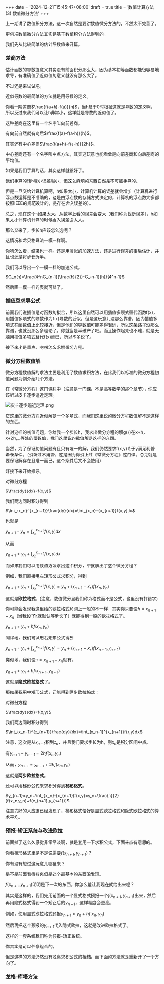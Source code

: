 +++
date = '2024-12-21T15:45:47+08:00'
draft = true
title = '数值计算方法(3) 数值微分方法'
+++

上一期讲了数值积分方法，这一次自然是要讲数值微分方法的，不然太不完善了。

更何况数值微分方法其实是基于数值积分方法得到的。

我们先从比较简单的估计导数值来开篇。

### 差商方法

估计函数的导数值意义其实没有前面积分那么大，因为基本初等函数都能很容易地求导，有准确值了近似值的意义就没有那么大了。

不过还是来试试吧。

近似导数的最简单的方法就是用导数的定义。

你看一阶差商$\frac{f(a+h)-f(a)}{h}$，当h趋于0时根据这就是导数的定义啊，所以反过来我们可以让h非常小，这样就是导数的近似值了。

这种差商在这里有一个名字叫向前差商。

有向前自然就有向后$\frac{f(a)-f(a-h)}{h}$。

其实还有中心差商$\frac{f(a+h)-f(a-h)}{2h}$。

中心差商还有一个名字叫中点方法，其实这玩意也能看做是向前差商和向后差商的平均值。

如果是我们手算的话，其实这样就很好了。

我们手算的话h越小误差越小，但这么麻烦的东西自然是不可能手算的。

但是一旦交给计算机算啊，h如果太小，计算机计算的误差就会增加（计算机进行浮点数运算是不准确的，这是由浮点数的存储方式决定的，计算机的浮点数大多都按照IEEE的规范设计的，是存在舍入误差的）。

总之，现在这个h如果太大，从数学上看的误差会变大（我们称为截断误差），h如果太小计算机计算的时候舍入误差会太大。

那么又来了，步长h应该怎么选呢？

这情况和龙贝格算法一模一样啊。

你猜怎么着，结果也一样。还是用类似的加速方法，还是进行误差的事后估计，并且也还是将步长折半。

我们可以导出一个一模一样的加速公式。

$G_n(h)=\frac{4^nG_{n-1}(\frac{h}{2})-G_{n-1}(h)}{4^n-1}$

然后画一模一样的表就可以了。

### 插值型求导公式

前面我们说插值是对函数的拟合，所以这里自然可以用插值多项式替代函数f(x)，用插值多项式的导数作为f(x)导数的近似，但是这玩意儿没那么靠谱，因为插值多项式在函数值上比较接近，但是他们的导数值可能差得很远，所以这条路子没那么靠谱，也就没那么多理论了。你就当是半破产了吧。而且操作起来也不难，就是无脑用插值多项式替代f(x)而已，所以不多说了。

接下来才是重点，唠唠怎么求解微分方程。

### 微分方程数值解

微分方程数值解的求法主要是利用了数值求积方法，在此我们以标准的微分方程初值问题为例介绍几个方法。

在《常微分方程》这门课程中（注意是一门课，不是高等数学的那个章节），你应该听过皮卡逐步逼近定理。

![皮卡逐步逼近定理.png](https://527a87a9.cloudflare-imgbed-bo7.pages.dev/file/1734768822752_皮卡逐步逼近定理.png)

它这里的微分方程近似解是一个多项式，而我们这里说的微分方程数值解不是这样的东西。

针对这样的初值问题，你给我一个步长h，我求出微分方程的解g(x)在x+h，x+2h,...等处的函数值，我们这里说的数值解是这样的东西。

当然，为了保证初值问题有且只有唯一的解，我们仍然要求f(x,y)关于y满足利普希茨条件。（没听过不用管，这是因为你没上过《常微分方程》这门课，总之就是要保证解存在且唯一而已，这个条件后文不会使用）

好接下来开始推导。

对微分方程

$\frac{dy}{dx}=f(x,y)$

我们两边同时积分得到

$\int_{x_n}^{x_{n+1}}\frac{dy}{dx}=\int_{x_n}^{x_{n+1}}f(x,y)dx$

也就是

$y_{n+1}-y_n=\int_{x_n}^{x_{n+1}}f(x,y)dx$

从而

$y_{n+1}=y_n+\int_{x_n}^{x_{n+1}}f(x,y)dx$

而如果我们可以用数值方法求出这个积分，不就解出了这个微分方程？

例如，我们直接用左矩形公式求积分，得到

$y_{n+1}=y_n+\int_{x_n}^{x_{n+1}}f(x,y)=y_n+(x_{n+1}-x_n)f(x_n,y_n)$

这就是**欧拉格式**。(注意，数值微分里我们称为格式而不是公式，这里没有打错字)

你可能会发现我这里给的欧拉格式和网上一般的不一样，其实你只要设$h=x_{n+1}-x_n$（当我设了h就默认等步长了）就能得到一般的欧拉格式了。

$y_{n+1}=y_n+hf(x_n,y_n)$

同样地，我们可以用右矩形公式得到

$y_{n+1}=y_n+\int_{x_n}^{x_{n+1}}f(x,y)=y_n+(x_{n+1}-x_n)f(x_{n+1},y_{n+1})$

类似地，我们设$h=x_{n+1}-x_n$就有，

$y_{n+1}=y_n+hf(x_{n+1},y_{n+1})$

这就是**隐式欧拉格式**了。

那如果我用中矩形公式，还能得到两步欧拉格式：

对微分方程

$\frac{dy}{dx}=f(x,y)$

我们两边同时积分得到

$\int_{x_n-1}^{x_{n+1}}\frac{dy}{dx}=\int_{x_n-1}^{x_{n+1}}f(x,y)dx$

注意，这次是从$x_{n-1}$积到$x_n$，并且我们要求步长为h，则$x_n$是积分区间中点。

有$y_{n+1}-y_{n-1}=2hf(x_n,y_n)$

从而，$y_{n+1}=y_{n-1}+2hf(x_n,y_n)$

这就是**两步欧拉格式**。

还可以用梯形公式来求积分得到**梯形格式**。

$y_{n+1}=y_n+\int_{x_n}^{x_{n+1}}f(x,y)=y_n+\frac{h}{2}[f(x_n,y_n)+f(x_{n+1},y_{n+1})]$

注意力好的人应该已经发现了，梯形格式恰好是显式欧拉格式和隐式欧拉格式的算术平均。

### 预报-矫正系统与改进欧拉

前面扯了这么久感觉非常平淡啊，就是套用一下求积公式，下面来点有意思的。

你看梯形格式里是不是说需要$f(x_{n+1},y_{n+1})$？

你有没有想过这玩意儿哪里来？

是不是前面看得特爽但是这个最基本的东西没发现。

$f(x_{n+1},y_{n+1})$明明是下一次的东西，你怎么能让我现在就给出来呢？

其实是这样的，我们先用前面的一个显式格式预报一个$f(x_{n+1},y_{n+1})$出来，然后再用隐式格式得到一个矫正后的$y_{n+1}$，这样精度会更高。

例如，使用显式欧拉格式预报$y_{n+1}=y_n+hf(x_n,y_n )$

然后再把这个预报的$y_{n+1}$代入隐式欧拉，这就是改进欧拉格式了。

这样的一套系统我们称为预报-矫正系统。

你其实是可以任意组合的。

但是这样的方法仍然没有脱离求积公式的桎梏，而下面的方法就是重新开了一个方向了。

### 龙格-库塔方法

